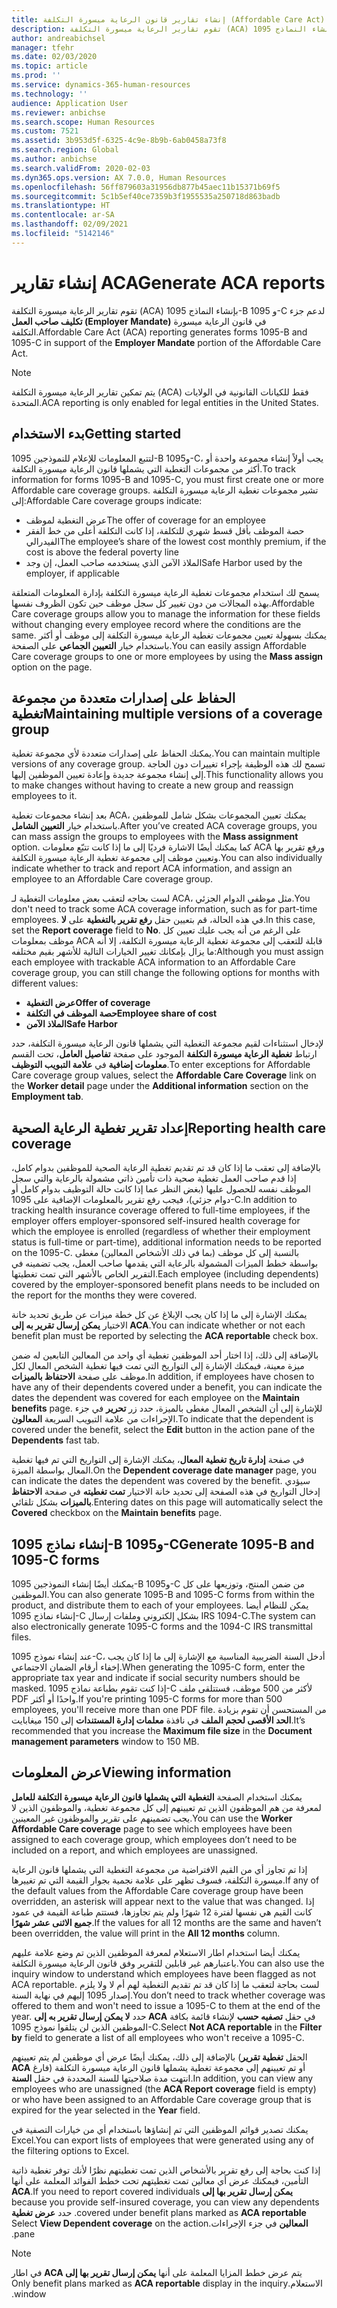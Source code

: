 ```yaml
---
title: إنشاء تقارير قانون الرعاية ميسورة التكلفة (Affordable Care Act)
description: تقوم تقارير الرعاية ميسورة التكلفة (ACA) بإنشاء النماذج 1095-B و 1095-C لدعم جزء **تكليف صاحب العمل (Employer Mandate)** في قانون الرعاية ميسورة التكلفة.
author: andreabichsel
manager: tfehr
ms.date: 02/03/2020
ms.topic: article
ms.prod: ''
ms.service: dynamics-365-human-resources
ms.technology: ''
audience: Application User
ms.reviewer: anbichse
ms.search.scope: Human Resources
ms.custom: 7521
ms.assetid: 3b953d5f-6325-4c9e-8b9b-6ab0458a73f8
ms.search.region: Global
ms.author: anbichse
ms.search.validFrom: 2020-02-03
ms.dyn365.ops.version: AX 7.0.0, Human Resources
ms.openlocfilehash: 56ff879603a31956db877b45aec11b15371b69f5
ms.sourcegitcommit: 5c1b5ef40ce7359b3f1955535a250718d863badb
ms.translationtype: HT
ms.contentlocale: ar-SA
ms.lasthandoff: 02/09/2021
ms.locfileid: "5142146"
---
```

# <a name="generate-aca-reports"></a><span data-ttu-id="33677-103">إنشاء تقارير ACA</span><span class="sxs-lookup"><span data-stu-id="33677-103">Generate ACA reports</span></span>

<span data-ttu-id="33677-104">تقوم تقارير الرعاية ميسورة التكلفة (ACA) بإنشاء النماذج 1095-B و 1095-C لدعم جزء **تكليف صاحب العمل (Employer Mandate)** في قانون الرعاية ميسورة التكلفة.</span><span class="sxs-lookup"><span data-stu-id="33677-104">Affordable Care Act (ACA) reporting generates forms 1095-B and 1095-C in support of the **Employer Mandate** portion of the Affordable Care Act.</span></span>

> [!NOTE]
> <span data-ttu-id="33677-105">يتم تمكين تقارير الرعاية ميسورة التكلفة (ACA) فقط للكيانات القانونية في الولايات المتحدة.</span><span class="sxs-lookup"><span data-stu-id="33677-105">ACA reporting is only enabled for legal entities in the United States.</span></span>

## <a name="getting-started"></a><span data-ttu-id="33677-106">بدء الاستخدام</span><span class="sxs-lookup"><span data-stu-id="33677-106">Getting started</span></span>

<span data-ttu-id="33677-107">لتتبع المعلومات للإعلام للنموذجين 1095-B و1095-C، يجب أولاً إنشاء مجموعة واحدة أو أكثر من مجموعات التغطية التي يشملها قانون الرعاية ميسورة التكلفة.</span><span class="sxs-lookup"><span data-stu-id="33677-107">To track information for forms 1095-B and 1095-C, you must first create one or more Affordable care coverage groups.</span></span> <span data-ttu-id="33677-108">تشير مجموعات تغطية الرعاية ميسورة التكلفة إلى:</span><span class="sxs-lookup"><span data-stu-id="33677-108">Affordable Care coverage groups indicate:</span></span>

- <span data-ttu-id="33677-109">عرض التغطية لموظف</span><span class="sxs-lookup"><span data-stu-id="33677-109">The offer of coverage for an employee</span></span>
- <span data-ttu-id="33677-110">حصة الموظف بأقل قسط شهري للتكلفة، إذا كانت التكلفة أعلى من خط الفقر الفيدرالي</span><span class="sxs-lookup"><span data-stu-id="33677-110">The employee’s share of the lowest cost monthly premium, if the cost is above the federal poverty line</span></span>
- <span data-ttu-id="33677-111">الملاذ الآمن الذي يستخدمه صاحب العمل، إن وجد</span><span class="sxs-lookup"><span data-stu-id="33677-111">Safe Harbor used by the employer, if applicable</span></span>

<span data-ttu-id="33677-112">يسمح لك استخدام مجموعات تغطية الرعاية ميسورة التكلفة بإدارة المعلومات المتعلقة بهذه المجالات من دون تغيير كل سجل موظف حين تكون الظروف نفسها.</span><span class="sxs-lookup"><span data-stu-id="33677-112">Affordable Care coverage groups allow you to manage the information for these fields without changing every employee record where the conditions are the same.</span></span> <span data-ttu-id="33677-113">يمكنك بسهولة تعيين مجموعات تغطية الرعاية ميسورة التكلفة‬ إلى موظف أو أكثر باستخدام خيار **التعيين الجماعي‬** على الصفحة.</span><span class="sxs-lookup"><span data-stu-id="33677-113">You can easily assign Affordable Care coverage groups to one or more employees by using the **Mass assign** option on the page.</span></span>

## <a name="maintaining-multiple-versions-of-a-coverage-group"></a><span data-ttu-id="33677-114">الحفاظ على إصدارات متعددة من مجموعة تغطية</span><span class="sxs-lookup"><span data-stu-id="33677-114">Maintaining multiple versions of a coverage group</span></span>

<span data-ttu-id="33677-115">يمكنك الحفاظ على إصدارات متعددة لأي مجموعة تغطية.</span><span class="sxs-lookup"><span data-stu-id="33677-115">You can maintain multiple versions of any coverage group.</span></span> <span data-ttu-id="33677-116">تسمح لك هذه الوظيفة بإجراء تغييرات دون الحاجة إلى إنشاء مجموعة جديدة وإعادة تعيين الموظفين إليها.</span><span class="sxs-lookup"><span data-stu-id="33677-116">This functionality allows you to make changes without having to create a new group and reassign employees to it.</span></span> 

<span data-ttu-id="33677-117">بعد إنشاء مجموعات تغطية ACA، يمكنك تعيين المجموعات بشكل شامل للموظفين باستخدام خيار **التعيين الشامل**.</span><span class="sxs-lookup"><span data-stu-id="33677-117">After you’ve created ACA coverage groups, you can mass assign the groups to employees with the **Mass assignment** option.</span></span> <span data-ttu-id="33677-118">كما يمكنك أيضًا الاشارة فرديًا إلى ما إذا كانت تتبّع معلومات ACA ورفع تقرير بها وتعيين موظف إلى مجموعة تغطية الرعاية ميسورة التكلفة.</span><span class="sxs-lookup"><span data-stu-id="33677-118">You can also individually indicate whether to track and report ACA information, and assign an employee to an Affordable Care coverage group.</span></span>

<span data-ttu-id="33677-119">لست بحاجه لتعقب بعض معلومات التغطية لـ ACA، مثل موظفي الدوام الجزئي.</span><span class="sxs-lookup"><span data-stu-id="33677-119">You don't need to track some ACA coverage information, such as for part-time employees.</span></span> <span data-ttu-id="33677-120">في هذه الحالة، قم بتعيين حقل **رفع تقرير بالتغطية** على **لا**.</span><span class="sxs-lookup"><span data-stu-id="33677-120">In this case, set the **Report coverage** field to **No**.</span></span> <span data-ttu-id="33677-121">على الرغم من أنه يجب عليك تعيين كل موظف بمعلومات ACA قابلة للتعقب إلى مجموعة تغطية الرعاية ميسورة التكلفة، إلا أنه ما يزال بإمكانك تغيير الخيارات التالية للأشهر بقيم مختلفه:</span><span class="sxs-lookup"><span data-stu-id="33677-121">Although you must assign each employee with trackable ACA information to an Affordable Care coverage group, you can still change the following options for months with different values:</span></span>

- <span data-ttu-id="33677-122">**عرض التغطية**</span><span class="sxs-lookup"><span data-stu-id="33677-122">**Offer of coverage**</span></span>
- <span data-ttu-id="33677-123">**حصة الموظف في التكلفة**</span><span class="sxs-lookup"><span data-stu-id="33677-123">**Employee share of cost**</span></span>
- <span data-ttu-id="33677-124">**الملاذ الآمن**</span><span class="sxs-lookup"><span data-stu-id="33677-124">**Safe Harbor**</span></span>

<span data-ttu-id="33677-125">لإدخال استثناءات لقيم مجموعة التغطية التي يشملها قانون الرعاية ميسورة التكلفة‬، حدد ارتباط **تغطية الرعاية ميسورة التكلفة** الموجود على صفحة **تفاصيل العامل**، تحت القسم **معلومات إضافية** في **علامة التبويب التوظيف**.</span><span class="sxs-lookup"><span data-stu-id="33677-125">To enter exceptions for Affordable Care coverage group values, select the **Affordable Care Coverage** link on the **Worker detail** page under the **Additional information** section on the **Employment tab**.</span></span>

## <a name="reporting-health-care-coverage"></a><span data-ttu-id="33677-126">إعداد تقرير تغطية الرعاية الصحية</span><span class="sxs-lookup"><span data-stu-id="33677-126">Reporting health care coverage</span></span>

<span data-ttu-id="33677-127">بالإضافة إلى تعقب ما إذا كان قد تم تقديم تغطية الرعاية الصحية للموظفين بدوام كامل، إذا قدم صاحب العمل تغطية صحية ذات تأمين ذاتي مشمولة بالرعاية والتي سجل الموظف نفسه للحصول عليها (بغض النظر عما إذا كانت حالة التوظيف بدوام كامل أو دوام جزئي)، فيجب رفع تقرير بالمعلومات الإضافية على 1095-C.</span><span class="sxs-lookup"><span data-stu-id="33677-127">In addition to tracking health insurance coverage offered to full-time employees, if the employer offers employer-sponsored self-insured health coverage for which the employee is enrolled (regardless of whether their employment status is full-time or part-time), additional information needs to be reported on the 1095-C.</span></span> <span data-ttu-id="33677-128">بالنسبة إلى كل موظف (بما في ذلك الأشخاص المعالين) مغطى بواسطة خطط الميزات المشمولة بالرعاية التي يقدمها صاحب العمل، يجب تضمينه في التقرير الخاص بالأشهر التي تمت تغطيتها.</span><span class="sxs-lookup"><span data-stu-id="33677-128">Each employee (including dependents) covered by the employer-sponsored benefit plans needs to be included on the report for the months they were covered.</span></span> 

<span data-ttu-id="33677-129">يمكنك الإشارة إلى ما إذا كان يجب الإبلاغ عن كل خطة ميزات عن طريق تحديد خانة الاختيار **يمكن إرسال تقرير به إلى ACA‬**.</span><span class="sxs-lookup"><span data-stu-id="33677-129">You can indicate whether or not each benefit plan must be reported by selecting the **ACA reportable** check box.</span></span>

<span data-ttu-id="33677-130">بالإضافة إلى ذلك، إذا اختار أحد الموظفين تغطية أي واحد من المعالين التابعين له ضمن ميزة معينة، فيمكنك الإشارة إلى التواريخ التي تمت فيها تغطية الشخص المعال لكل موظف على صفحة **الاحتفاظ بالميزات‬**.</span><span class="sxs-lookup"><span data-stu-id="33677-130">In addition, if employees have chosen to have any of their dependents covered under a benefit, you can indicate the dates the dependent was covered for each employee on the **Maintain benefits** page.</span></span> <span data-ttu-id="33677-131">للإشارة إلى أن الشخص المعال مغطى بالميزة، حدد زر **تحرير** في جزء الإجراءات من علامة التبويب السريعة **المعالون**.</span><span class="sxs-lookup"><span data-stu-id="33677-131">To indicate that the dependent is covered under the benefit, select the **Edit** button in the action pane of the **Dependents** fast tab.</span></span>

<span data-ttu-id="33677-132">في صفحة **إدارة تاريخ تغطية المعال‬**، يمكنك الإشارة إلى التواريخ التي تم فيها تغطية المعال بواسطة الميزة.</span><span class="sxs-lookup"><span data-stu-id="33677-132">On the **Dependent coverage date manager** page, you can indicate the dates the dependent was covered by the benefit.</span></span> <span data-ttu-id="33677-133">سيؤدي إدخال التواريخ في هذه الصفحة إلى تحديد خانة الاختيار **‏‫تمت تغطيته‬** في صفحة **الاحتفاظ بالميزات** بشكل تلقائي.</span><span class="sxs-lookup"><span data-stu-id="33677-133">Entering dates on this page will automatically select the **Covered** checkbox on the **Maintain benefits** page.</span></span>

## <a name="generate-1095-b-and-1095-c-forms"></a><span data-ttu-id="33677-134">إنشاء نماذج 1095-B و1095-C</span><span class="sxs-lookup"><span data-stu-id="33677-134">Generate 1095-B and 1095-C forms</span></span>

<span data-ttu-id="33677-135">يمكنك أيضًا إنشاء النموذجين 1095-B و1095-C من ضمن المنتج، وتوزيعها على كل الموظفين.</span><span class="sxs-lookup"><span data-stu-id="33677-135">You can also generate 1095-B and 1095-C forms from within the product, and distribute them to each of your employees.</span></span> <span data-ttu-id="33677-136">يمكن للنظام أيضا إنشاء نماذج 1095-C بشكل إلكتروني وملفات إرسال IRS 1094-C.</span><span class="sxs-lookup"><span data-stu-id="33677-136">The system can also electronically generate 1095-C forms and the 1094-C IRS transmittal files.</span></span>  

<span data-ttu-id="33677-137">عند إنشاء نموذج 1095-C، أدخل السنة الضريبية‬ المناسبة مع الإشارة إلى ما إذا كان يجب إخفاء أرقام الضمان الاجتماعي.</span><span class="sxs-lookup"><span data-stu-id="33677-137">When generating the 1095-C form, enter the appropriate tax year and indicate if social security numbers should be masked.</span></span> <span data-ttu-id="33677-138">إذا كنت تقوم بطباعة نماذج 1095-C لأكثر من 500 موظف، فستتلقى ملف PDF واحدًا أو أكثر.</span><span class="sxs-lookup"><span data-stu-id="33677-138">If you're printing 1095-C forms for more than 500 employees, you'll receive more than one PDF file.</span></span> <span data-ttu-id="33677-139">من المستحسن أن تقوم بزيادة **الحد الأقصى لحجم الملف** في نافذة **معلمات إدارة المستندات** إلى 150 ميغابايت.</span><span class="sxs-lookup"><span data-stu-id="33677-139">It’s recommended that you increase the **Maximum file size** in the **Document management parameters** window to 150 MB.</span></span>

## <a name="viewing-information"></a><span data-ttu-id="33677-140">عرض المعلومات</span><span class="sxs-lookup"><span data-stu-id="33677-140">Viewing information</span></span>

<span data-ttu-id="33677-141">يمكنك استخدام الصفحة **التغطية التي يشملها قانون الرعاية ميسورة التكلفة للعامل‬** لمعرفة من هم الموظفون الذين تم تعيينهم إلى كل مجموعة تغطية، والموظفون الذين لا يجب تضمينهم على تقرير والموظفون غير المعينين.</span><span class="sxs-lookup"><span data-stu-id="33677-141">You can use the **Worker Affordable Care coverage** page to see which employees have been assigned to each coverage group, which employees don’t need to be included on a report, and which employees are unassigned.</span></span>

<span data-ttu-id="33677-142">إذا تم تجاوز أي من القيم الافتراضية من مجموعة التغطية التي يشملها قانون الرعاية ميسورة التكلفة‬، فسوف تظهر على علامة نجمية بجوار القيمة التي تم تغييرها.</span><span class="sxs-lookup"><span data-stu-id="33677-142">If any of the default values from the Affordable Care coverage group have been overridden, an asterisk will appear next to the value that was changed.</span></span> <span data-ttu-id="33677-143">إذا كانت القيم هي نفسها لفترة 12 شهرًا ولم يتم تجاوزها، فستتم طباعة القيمة في عمود **جميع الاثنى عشر شهرًا‬**.</span><span class="sxs-lookup"><span data-stu-id="33677-143">If the values for all 12 months are the same and haven’t been overridden, the value will print in the **All 12 months** column.</span></span>

<span data-ttu-id="33677-144">يمكنك أيضا استخدام اطار الاستعلام لمعرفة الموظفين الذين تم وضع علامة عليهم باعتبارهم غير قابلين للتقرير وفق قانون الرعاية ميسورة التكلفة.</span><span class="sxs-lookup"><span data-stu-id="33677-144">You can also use the inquiry window to understand which employees have been flagged as not ACA reportable.</span></span> <span data-ttu-id="33677-145">لست بحاجة لتعقب ما إذا كان قد تم تقديم التغطية لهم أم لا ولا يلزم إصدار 1095 إليهم في نهاية السنة.</span><span class="sxs-lookup"><span data-stu-id="33677-145">You don’t need to track whether coverage was offered to them and won't need to issue a 1095-C to them at the end of the year.</span></span> <span data-ttu-id="33677-146">حدد **لا يمكن إرسال تقرير به إلى ACA** في حقل **تصفيه حسب** لإنشاء قائمة بكافة الموظفين الذين لن يتلقوا نموذج 1095-C.</span><span class="sxs-lookup"><span data-stu-id="33677-146">Select **Not ACA reportable** in the **Filter by** field to generate a list of all employees who won't receive a 1095-C.</span></span>

<span data-ttu-id="33677-147">بالإضافة إلى ذلك، يمكنك أيضًا عرض أي موظفين لم يتم تعيينهم (الحقل **تغطية تقرير ACA** فارغ) أو تم تعيينهم إلى مجموعة تغطية يشملها قانون الرعاية ميسورة التكلفة‬ انتهت مدة صلاحيتها للسنة المحددة في حقل **السنة**.</span><span class="sxs-lookup"><span data-stu-id="33677-147">In addition, you can view any employees who are unassigned (the **ACA Report coverage** field is empty) or who have been assigned to an Affordable Care coverage group that is expired for the year selected in the **Year** field.</span></span>

<span data-ttu-id="33677-148">يمكنك تصدير قوائم الموظفين التي تم إنشاؤها باستخدام أي من خيارات التصفية في Excel.</span><span class="sxs-lookup"><span data-stu-id="33677-148">You can export lists of employees that were generated using any of the filtering options to Excel.</span></span>

<span data-ttu-id="33677-149">إذا كنت بحاجة إلى رفع تقرير بالأشخاص الذين تمت تغطيتهم نظرًا لأنك توفر تغطية ذاتية التأمين، فيمكنك عرض أي معالين تمت تغطيتهم تحت خطط الفوائد المعلمة على أنها **‬‏‫يمكن إرسال تقرير بها إلى ACA**.</span><span class="sxs-lookup"><span data-stu-id="33677-149">If you need to report covered individuals because you provide self-insured coverage, you can view any dependents covered under benefit plans marked as **ACA reportable**.</span></span> <span data-ttu-id="33677-150">حدد **عرض تغطية المعالين** في جزء الإجراءات.</span><span class="sxs-lookup"><span data-stu-id="33677-150">Select **View Dependent coverage** on the action pane.</span></span>

> [!NOTE]
> <span data-ttu-id="33677-151">يتم عرض خطط المزايا المعلمة على أنها **‬‏‫يمكن إرسال تقرير بها إلى ACA** في اطار الاستعلام.</span><span class="sxs-lookup"><span data-stu-id="33677-151">Only benefit plans marked as **ACA reportable** display in the inquiry window.</span></span>

